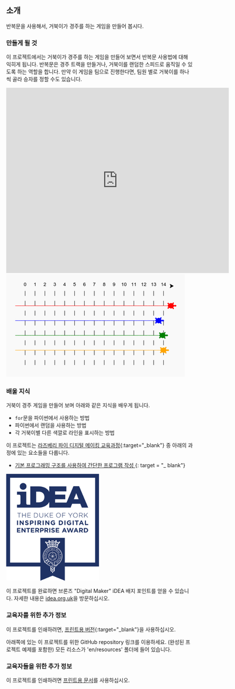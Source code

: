 ## 소개

반복문을 사용해서, 거북이가 경주를 하는 게임을 만들어 봅시다.

### 만들게 될 것

이 프로젝트에서는 거북이가 경주를 하는 게임을 만들어 보면서 반복문 사용법에 대해 익히게 됩니다. 반복문은 경주 트랙을 만들거나, 거북이를 랜덤한 스피드로 움직일 수 있도록 하는 역할을 합니다. 만약 이 게임을 팀으로 진행한다면, 팀원 별로 거북이를 하나씩 골라 승자를 정할 수도 있습니다.

<div class="trinket">
  <iframe src="https://trinket.io/embed/python/9339862606?outputOnly=true&start=result" width="600" height="500" frameborder="0" marginwidth="0" marginheight="0" allowfullscreen>
  </iframe>
  <img src="images/race-finished.png">
</div>

### 배울 지식

거북이 경주 게임을 만들어 보며 아래와 같은 지식을 배우게 됩니다.

+ `for`문을 파이썬에서 사용하는 방법
+ 파이썬에서 랜덤을 사용하는 방법
+ 각 거북이별 다른 색깔로 라인을 표시하는 방법

이 프로젝트는 [라즈베리 파이 디지털 메이킹 교육과정](http://rpf.io/curriculum){:target="_blank"} 중 아래의 과정에 있는 요소들을 다룹니다.

+ [ 기본 프로그래밍 구조를 사용하여 간단한 프로그램 작성 ](https://www.raspberrypi.org/curriculum/programming/creator/) {: target = "_ blank"}

![iDEA](images/idea.png)

이 프로젝트를 완료하면 브론즈 "Digital Maker" iDEA 배지 포인트를 얻을 수 있습니다. 자세한 내용은 [idea.org.uk](https://idea.org.uk)을 방문하십시오.

### 교육자를 위한 추가 정보

이 프로젝트를 인쇄하려면, [프린트용 버전](https://projects.raspberrypi.org/en/projects/turtle-race/print){:target="_blank"}을 사용하십시오.

아래쪽에 있는 이 프로젝트를 위한 GitHub repository 링크를 이용하세요. (완성된 프로젝트 예제를 포함한) 모든 리소스가 'en/resources' 폴더에 들어 있습니다.

### 교육자들을 위한 추가 정보

이 프로젝트를 인쇄하려면 [프린트용 문서](https://projects.raspberry-pi.org/en/projects/turtle-race/print)를 사용하십시오.